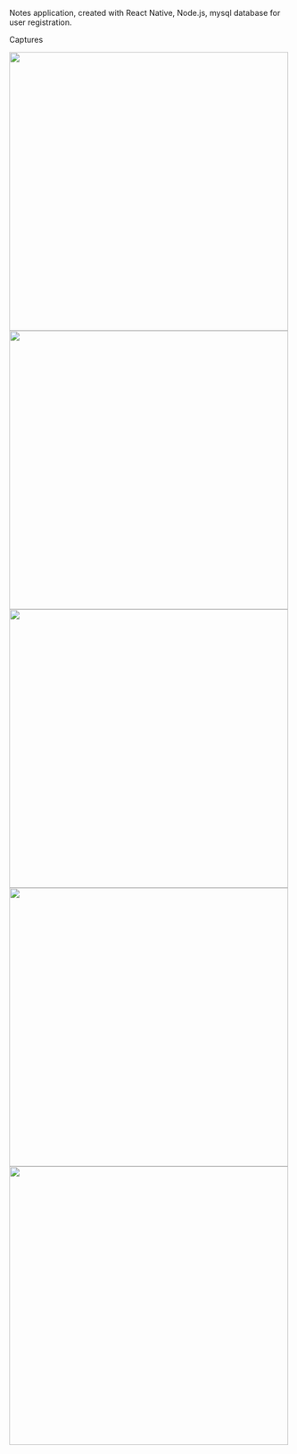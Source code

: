 Notes application, created with React Native, Node.js, mysql database for user registration.

Captures

<div style={{display: 'flex', flexWrap: 'wrap'}}>

  <img src='https://user-images.githubusercontent.com/57811948/151308156-953ac713-82b8-41f0-9ada-74b7964dd2e4.png' height='500' />
  
  <img src='https://user-images.githubusercontent.com/57811948/151308181-23efcd5f-23fd-4808-a1d7-e268bdc2cab9.png' height='500' />
  
  <img src='https://user-images.githubusercontent.com/57811948/151308310-bdfb39db-371a-4838-ba7f-fc4d33180f47.png' height='500' />
  
  <img src='https://user-images.githubusercontent.com/57811948/151308455-32830dd3-f6a0-47dc-b038-8ea71e4972e1.png' height='500' />
  
  <img src='https://user-images.githubusercontent.com/57811948/151308225-8054ffbc-f0ad-4679-9e03-003c4b57a19f.png' height='500' />

</div>
